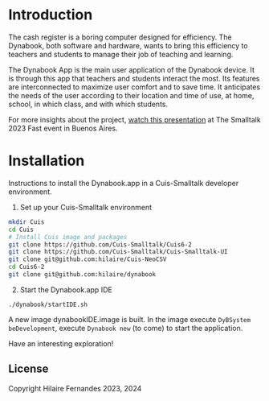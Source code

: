 # Introduction

The cash register is a boring computer designed for efficiency. The
Dynabook, both software and hardware, wants to bring this efficiency
to teachers and students to manage their job of teaching and learning.

The Dynabook App is the main user application of the Dynabook
device. It is through this app that teachers and students interact the
most. Its features are interconnected to maximize user comfort and to
save time. It anticipates the needs of the user according to their
location and time of use, at home, school, in which class, and with
which students.

For more insights about the project, [watch this
presentation](https://youtu.be/DBjJrAZSEHs?si=y1hHnFLp9mI_8yN9) at The
Smalltalk 2023 Fast event in Buenos Aires.

# Installation

Instructions to install the Dynabook.app in a Cuis-Smalltalk developer
environment.

1. Set up your Cuis-Smalltalk environment
```bash
mkdir Cuis
cd Cuis
# Install Cuis image and packages
git clone https://github.com/Cuis-Smalltalk/Cuis6-2
git clone https://github.com/Cuis-Smalltalk/Cuis-Smalltalk-UI
git clone git@github.com:hilaire/Cuis-NeoCSV
cd Cuis6-2
git clone git@github.com:hilaire/dynabook
```

2. Start the Dynabook.app IDE
```
./dynabook/startIDE.sh
```
A new image dynabookIDE.image is built. In the image execute
`DyBSystem beDevelopment`, execute `Dynabook new` (to come) to start the
application.

Have an interesting exploration!

## License

Copyright Hilaire Fernandes 2023, 2024
